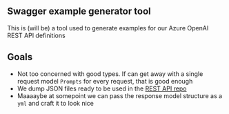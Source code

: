 ## Swagger example generator tool

This is (will be) a tool used to generate examples for our Azure OpenAI REST API definitions

## Goals
- Not too concerned with good types. If can get away with a single request model `Prompts` for every request, that is good enough
- We dump JSON files ready to be used in the [REST API repo](https://github.com/Azure/azure-rest-api-specs-pr/)
- Maaaaybe at somepoint we can pass the response model structure as a `yml` and craft it to look nice
